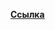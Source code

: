 **[Ссылка](https://docs.google.com/spreadsheets/d/1U1x_YmQLZKvpFOorK3lGPblJ8JzL1UCsLP6xD7p-YRA/edit?usp=sharing)**